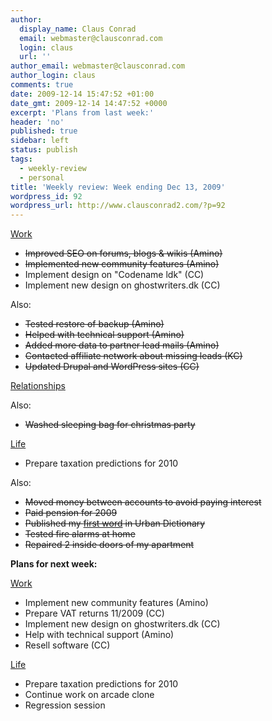 ```yaml
---
author:
  display_name: Claus Conrad
  email: webmaster@clausconrad.com
  login: claus
  url: ''
author_email: webmaster@clausconrad.com
author_login: claus
comments: true
date: 2009-12-14 15:47:52 +01:00
date_gmt: 2009-12-14 14:47:52 +0000
excerpt: 'Plans from last week:'
header: 'no'
published: true
sidebar: left
status: publish
tags:
  - weekly-review
  - personal
title: 'Weekly review: Week ending Dec 13, 2009'
wordpress_id: 92
wordpress_url: http://www.clausconrad2.com/?p=92
---
```

<u>Work</u>

*   <del>Improved SEO on forums, blogs & wikis (Amino)</del>
*   <del>Implemented new community features (Amino)</del>
*   Implement design on "Codename ldk" (CC)
*   Implement new design on ghostwriters.dk (CC)

Also:

*   <del>Tested restore of backup (Amino)</del>
*   <del>Helped with technical support (Amino)</del>
*   <del>Added more data to partner lead mails (Amino)</del>
*   <del>Contacted affiliate network about missing leads (KC)</del>
*   <del>Updated Drupal and WordPress sites (CC)</del>

<u>Relationships</u>

Also:

*   <del>Washed sleeping bag for christmas party</del>

<u>Life</u>

*   Prepare taxation predictions for 2010

Also:

*   <del>Moved money between accounts to avoid paying interest</del>
*   <del>Paid pension for 2009</del>
*   <del>Published my [first word](https://www.urbandictionary.com/define.php?term=catural) in Urban Dictionary</del>
*   <del>Tested fire alarms at home</del>
*   <del>Repaired 2 inside doors of my apartment</del>

<a id="next-week"></a>**Plans for next week:**

<u>Work</u>

*   Implement new community features (Amino)
*   Prepare VAT returns 11/2009 (CC)
*   Implement new design on ghostwriters.dk (CC)
*   Help with technical support (Amino)
*   Resell software (CC)

<u>Life</u>

*   Prepare taxation predictions for 2010
*   Continue work on arcade clone
*   Regression session
